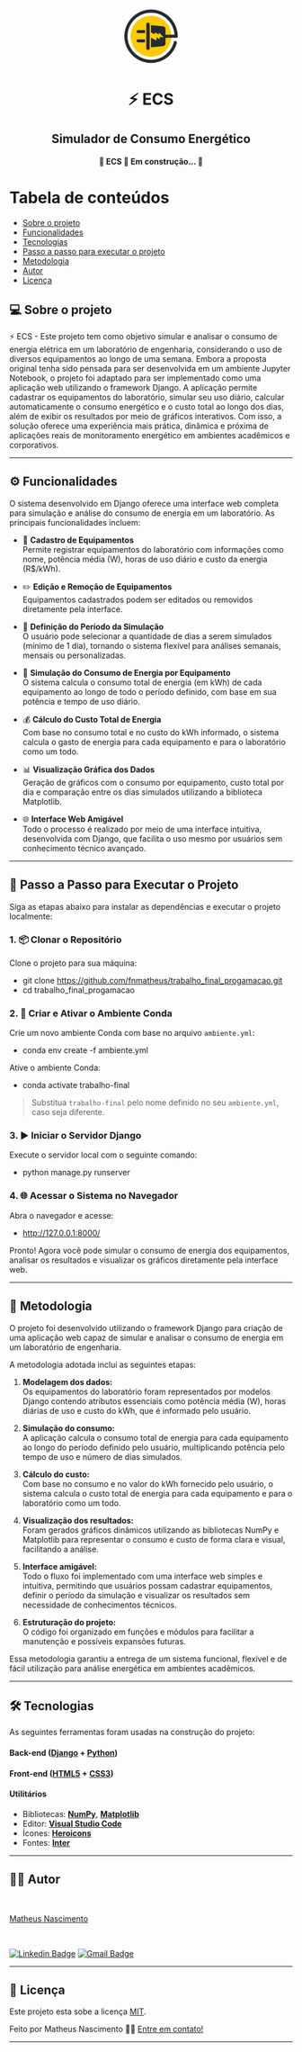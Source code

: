 <p align="center">
  <img src="./simulator/static/simulator/logo.svg" height="100"/>
</p>
<h1 align="center">⚡ ECS</h1>
<h2 align="center">Simulador de Consumo Energético</h2>

<h4 align="center"> 
	🚧 ECS 🚀 Em construção... 🚧
</h4>

Tabela de conteúdos
=================
<!--ts-->
  * [Sobre o projeto](#sobre-o-projeto)
  * [Funcionalidades](#funcionalidades)
  * [Tecnologias](#tecnologias)
  * [Passo a passo para executar o projeto](#passo-a-passo-para-executar-o-projeto)
  * [Metodologia](#metodologia)
  * [Autor](#autor)
  * [Licença](#licença)
<!--te-->

## 💻 Sobre o projeto

⚡ ECS - Este projeto tem como objetivo simular e analisar o consumo de energia elétrica em um laboratório de engenharia, considerando o uso de diversos equipamentos ao longo de uma semana. Embora a proposta original tenha sido pensada para ser desenvolvida em um ambiente Jupyter Notebook, o projeto foi adaptado para ser implementado como uma aplicação web utilizando o framework Django. A aplicação permite cadastrar os equipamentos do laboratório, simular seu uso diário, calcular automaticamente o consumo energético e o custo total ao longo dos dias, além de exibir os resultados por meio de gráficos interativos. Com isso, a solução oferece uma experiência mais prática, dinâmica e próxima de aplicações reais de monitoramento energético em ambientes acadêmicos e corporativos.

---

## ⚙️ Funcionalidades

O sistema desenvolvido em Django oferece uma interface web completa para simulação e análise do consumo de energia em um laboratório. As principais funcionalidades incluem:

- 🔧 **Cadastro de Equipamentos**  
  Permite registrar equipamentos do laboratório com informações como nome, potência média (W), horas de uso diário e custo da energia (R$/kWh).

- ✏️ **Edição e Remoção de Equipamentos**  
  Equipamentos cadastrados podem ser editados ou removidos diretamente pela interface.

- 📅 **Definição do Período da Simulação**  
  O usuário pode selecionar a quantidade de dias a serem simulados (mínimo de 1 dia), tornando o sistema flexível para análises semanais, mensais ou personalizadas.

- 🔄 **Simulação do Consumo de Energia por Equipamento**  
  O sistema calcula o consumo total de energia (em kWh) de cada equipamento ao longo de todo o período definido, com base em sua potência e tempo de uso diário.

- 💰 **Cálculo do Custo Total de Energia**  
  Com base no consumo total e no custo do kWh informado, o sistema calcula o gasto de energia para cada equipamento e para o laboratório como um todo.

- 📊 **Visualização Gráfica dos Dados**  
  Geração de gráficos com o consumo por equipamento, custo total por dia e comparação entre os dias simulados utilizando a biblioteca Matplotlib.

- 🌐 **Interface Web Amigável**  
  Todo o processo é realizado por meio de uma interface intuitiva, desenvolvida com Django, que facilita o uso mesmo por usuários sem conhecimento técnico avançado.

---

## 🚀 Passo a Passo para Executar o Projeto

Siga as etapas abaixo para instalar as dependências e executar o projeto localmente:

### 1. 📦 Clonar o Repositório
Clone o projeto para sua máquina:

- git clone https://github.com/fnmatheus/trabalho_final_progamacao.git
- cd trabalho_final_progamacao

### 2. 🐍 Criar e Ativar o Ambiente Conda
Crie um novo ambiente Conda com base no arquivo `ambiente.yml`:

- conda env create -f ambiente.yml

Ative o ambiente Conda:

- conda activate trabalho-final

> Substitua `trabalho-final` pelo nome definido no seu `ambiente.yml`, caso seja diferente.

### 3. ▶️ Iniciar o Servidor Django
Execute o servidor local com o seguinte comando:

- python manage.py runserver

### 4. 🌐 Acessar o Sistema no Navegador
Abra o navegador e acesse:

- http://127.0.0.1:8000/

Pronto! Agora você pode simular o consumo de energia dos equipamentos, analisar os resultados e visualizar os gráficos diretamente pela interface web.

---

## 🧪 Metodologia

O projeto foi desenvolvido utilizando o framework Django para criação de uma aplicação web capaz de simular e analisar o consumo de energia em um laboratório de engenharia.

A metodologia adotada inclui as seguintes etapas:

1. **Modelagem dos dados:**  
   Os equipamentos do laboratório foram representados por modelos Django contendo atributos essenciais como potência média (W), horas diárias de uso e custo do kWh, que é informado pelo usuário.

2. **Simulação do consumo:**  
   A aplicação calcula o consumo total de energia para cada equipamento ao longo do período definido pelo usuário, multiplicando potência pelo tempo de uso e número de dias simulados.

3. **Cálculo do custo:**  
   Com base no consumo e no valor do kWh fornecido pelo usuário, o sistema calcula o custo total de energia para cada equipamento e para o laboratório como um todo.

4. **Visualização dos resultados:**  
   Foram gerados gráficos dinâmicos utilizando as bibliotecas NumPy e Matplotlib para representar o consumo e custo de forma clara e visual, facilitando a análise.

5. **Interface amigável:**  
   Todo o fluxo foi implementado com uma interface web simples e intuitiva, permitindo que usuários possam cadastrar equipamentos, definir o período da simulação e visualizar os resultados sem necessidade de conhecimentos técnicos.

6. **Estruturação do projeto:**  
   O código foi organizado em funções e módulos para facilitar a manutenção e possíveis expansões futuras.

Essa metodologia garantiu a entrega de um sistema funcional, flexível e de fácil utilização para análise energética em ambientes acadêmicos.

---

## 🛠 Tecnologias

As seguintes ferramentas foram usadas na construção do projeto:

#### **Back-end**  ([Django](https://www.djangoproject.com/)  +  [Python](https://www.python.org/))

#### **Front-end**  ([HTML5](https://developer.mozilla.org/pt-BR/docs/Web/HTML)  +  [CSS3](https://developer.mozilla.org/pt-BR/docs/Web/CSS))

#### **Utilitários**

-   Bibliotecas:  **[NumPy](https://numpy.org/)**, **[Matplotlib](https://matplotlib.org/)**
-   Editor:  **[Visual Studio Code](https://code.visualstudio.com/)**
-   Ícones:  **[Heroicons](https://heroicons.com/)**
-   Fontes:  **[Inter](https://fonts.google.com/specimen/Inter)**

---

## 🙋‍♂️ Autor

<a href="https://github.com/fnmatheus">
 <img style="border-radius: 50%;" src="https://avatars.githubusercontent.com/u/100846027?v=4" width="100px;" alt=""/>
 <br />
 <p>Matheus Nascimento</p>
 <br />
</a>

[![Linkedin Badge](https://img.shields.io/badge/-Matheus-blue?style=flat-square&logo=Linkedin&logoColor=white&link=https://www.linkedin.com/in/fnmatheus/)](https://www.linkedin.com/in/fnmatheus/) 
[![Gmail Badge](https://img.shields.io/badge/-nasc.matheusfrancisco@gmail.com-c14438?style=flat-square&logo=Gmail&logoColor=white&link=mailto:nasc.matheusfrancisco@gmail.com)](mailto:nasc.matheusfrancisco@gmail.com)

---

## 📝 Licença

Este projeto esta sobe a licença [MIT](./LICENSE).

Feito por Matheus Nascimento 👋🏽 [Entre em contato!](https://www.linkedin.com/in/fnmatheus/)

---

